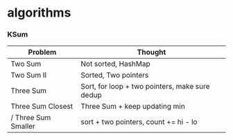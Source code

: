 # algorithms

### KSum
| Problem  | Thought |
| ------------- | ------------- |
| Two Sum  | Not sorted, HashMap  |
| Two Sum II  | Sorted, Two pointers  |
| Three Sum  | Sort, for loop + two pointers, make sure dedup |
| Three Sum Closest  | Three Sum + keep updating min  |
/ Three Sum Smaller | sort + two pointers, count += hi - lo |